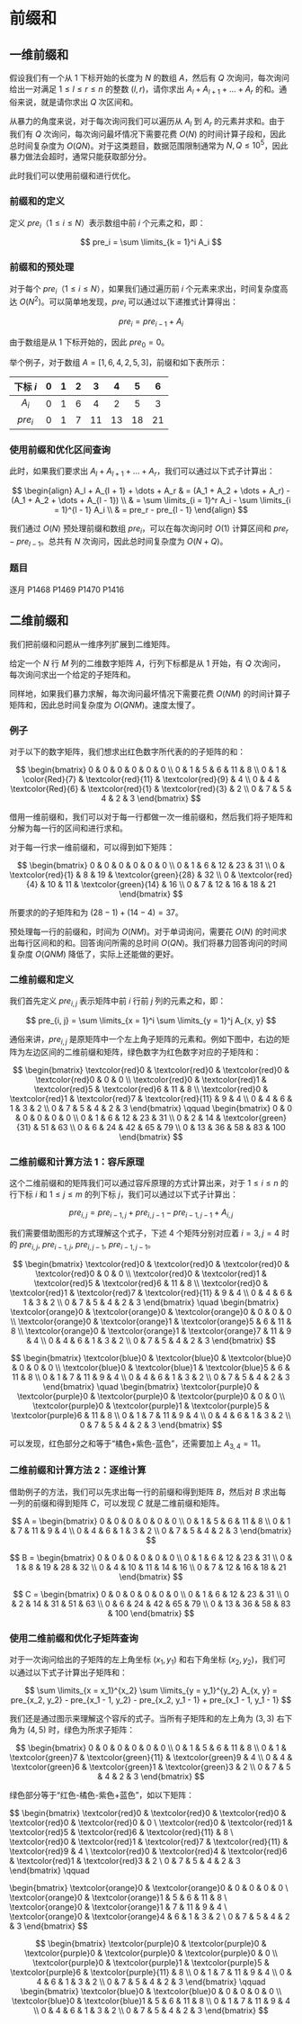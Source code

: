 # 前缀和

## 一维前缀和

假设我们有一个从 $1$ 下标开始的长度为 $N$ 的数组 $A$，然后有 $Q$ 次询问，每次询问给出一对满足 $1 \le l \le r \le n$ 的整数 $(l, r)$，请你求出 $A_l + A_{l + 1} + \dots + A_r$ 的和。通俗来说，就是请你求出 $Q$ 次区间和。

从暴力的角度来说，对于每次询问我们可以遍历从 $A_l$ 到 $A_r$ 的元素并求和。由于我们有 $Q$ 次询问，每次询问最坏情况下需要花费 $O(N)$ 的时间计算子段和，因此总时间复杂度为 $O(QN)$。对于这类题目，数据范围限制通常为 $N, Q \le 10^5$，因此暴力做法会超时，通常只能获取部分分。

此时我们可以使用前缀和进行优化。

### 前缀和的定义

定义 $pre_i$（$1 \le i \le N$）表示数组中前 $i$ 个元素之和，即：

$$
pre_i = \sum \limits_{k = 1}^i A_i
$$

### 前缀和的预处理

对于每个 $pre_i$（$1 \le i \le N$），如果我们通过遍历前 $i$ 个元素来求出，时间复杂度高达 $O(N^2)$。可以简单地发现，$pre_i$ 可以通过以下递推式计算得出：

$$
pre_i = pre_{i - 1} + A_i
$$

由于数组是从 $1$ 下标开始的，因此 $pre_{0} = 0$。

举个例子，对于数组 $A = [1, 6, 4, 2, 5, 3]$，前缀和如下表所示：

| 下标 $i$ |  $0$  |  $1$  |  $2$  |  $3$  |  $4$  |  $5$  |  $6$  |
| :------: | :---: | :---: | :---: | :---: | :---: | :---: | :---: |
|  $A_i$   |  $0$  |  $1$  |  $6$  |  $4$  |  $2$  |  $5$  |  $3$  |
| $pre_i$  |  $0$  |  $1$  |  $7$  | $11$  | $13$  | $18$  | $21$  |

### 使用前缀和优化区间查询

此时，如果我们要求出 $A_l + A_{l + 1} + \dots + A_r$，我们可以通过以下式子计算出：

$$
\begin{align}
A_l + A_{l + 1} + \dots + A_r & = (A_1 + A_2 + \dots + A_r) - (A_1 + A_2 + \dots + A_{l - 1}) \\ 
& = \sum \limits_{i = 1}^r A_i - \sum \limits_{i = 1}^{l - 1} A_i \\
& = pre_r - pre_{l - 1}
\end{align}
$$

我们通过 $O(N)$ 预处理前缀和数组 $pre_i$，可以在每次询问时 $O(1)$ 计算区间和 $pre_r - pre_{l - 1}$。总共有 $N$ 次询问，因此总时间复杂度为 $O(N + Q)$。

### 题目

逐月 P1468 P1469 P1470 P1416

## 二维前缀和

我们把前缀和问题从一维序列扩展到二维矩阵。

给定一个 $N$ 行 $M$ 列的二维数字矩阵 $A$，行列下标都是从 $1$ 开始，有 $Q$ 次询问，每次询问求出一个给定的子矩阵和。

同样地，如果我们暴力求解，每次询问最坏情况下需要花费 $O(NM)$ 的时间计算子矩阵和，因此总时间复杂度为 $O(QNM)$。速度太慢了。

### 例子

对于以下的数字矩阵，我们想求出红色数字所代表的的子矩阵的和：

$$
\begin{bmatrix}
0 & 0 & 0 & 0 & 0 & 0 \\
0 & 1 & 5 & 6 & 11 & 8 \\
0 & 1 & \color{Red}{7} & \textcolor{red}{11} & \textcolor{red}{9} & 4 \\
0 & 4 & \textcolor{Red}{6} & \textcolor{red}{1} & \textcolor{red}{3} & 2 \\
0 & 7 & 5 & 4 & 2 & 3 
\end{bmatrix}
$$

借用一维前缀和，我们可以对于每一行都做一次一维前缀和，然后我们将子矩阵和分解为每一行的区间和进行求和。

对于每一行求一维前缀和，可以得到如下矩阵：

$$
\begin{bmatrix}
0 & 0 & 0 & 0 & 0 & 0 \\
0 & 1 & 6 & 12 & 23 & 31 \\
0 & \textcolor{red}{1} & 8 & 19 & \textcolor{green}{28} & 32 \\
0 & \textcolor{red}{4} & 10 & 11 & \textcolor{green}{14} & 16 \\
0 & 7 & 12 & 16 & 18 & 21
\end{bmatrix}
$$

所要求的的子矩阵和为 $(28 - 1) + (14 - 4) = 37$。

预处理每一行的前缀和，时间为 $O(NM)$。对于单词询问，需要花 $O(N)$ 的时间求出每行区间和的和。回答询问所需的总时间 $O(QN)$。我们将暴力回答询问的时间复杂度 $O(QNM)$ 降低了，实际上还能做的更好。

### 二维前缀和定义

我们首先定义 $pre_{i, j}$ 表示矩阵中前 $i$ 行前 $j$ 列的元素之和，即：

$$
pre_{i, j} = \sum \limits_{x = 1}^i \sum \limits_{y = 1}^j A_{x, y}
$$

通俗来讲，$pre_{i,j}$ 是原矩阵中一个左上角子矩阵的元素和。例如下图中，右边的矩阵为左边区间的二维前缀和矩阵，绿色数字为红色数字对应的子矩阵和：

$$
\begin{bmatrix}
\textcolor{red}0 & \textcolor{red}0 & \textcolor{red}0 & \textcolor{red}0 & 0 & 0 \\
\textcolor{red}0 & \textcolor{red}1 & \textcolor{red}5 & \textcolor{red}6 & 11 & 8 \\
\textcolor{red}0 & \textcolor{red}1 & \textcolor{red}7 & \textcolor{red}{11} & 9 & 4 \\
0 & 4 & 6 & 1 & 3 & 2 \\
0 & 7 & 5 & 4 & 2 & 3 
\end{bmatrix} \qquad
\begin{bmatrix}
0 & 0 & 0 & 0 & 0 & 0 \\
0 & 1 & 6 & 12 & 23 & 31 \\
0 & 2 & 14 & \textcolor{green}{31} & 51 & 63 \\
0 & 6 & 24 & 42 & 65 & 79 \\
0 & 13 & 36 & 58 & 83 & 100
\end{bmatrix}
$$

### 二维前缀和计算方法 1：容斥原理

这个二维前缀和的矩阵我们可以通过容斥原理的方式计算出来，对于 $1 \le i \le n$ 的行下标 $i$ 和 $1 \le j \le m$ 的列下标 $j$，我们可以通过以下式子计算出：

$$
pre_{i, j} = pre_{i - 1, j} + pre_{i, j - 1} - pre_{i - 1, j - 1} + A_{i, j}
$$

我们需要借助图形的方式理解这个式子，下述 $4$ 个矩阵分别对应着 $i = 3, j = 4$ 时的 $pre_{i, j}, \ pre_{i - 1, j}, \ pre_{i, j - 1}, \ pre_{i - 1, j - 1}$。

$$
\begin{bmatrix}
\textcolor{red}0 & \textcolor{red}0 & \textcolor{red}0 & \textcolor{red}0 & 0 & 0 \\
\textcolor{red}0 & \textcolor{red}1 & \textcolor{red}5 & \textcolor{red}6 & 11 & 8 \\
\textcolor{red}0 & \textcolor{red}1 & \textcolor{red}7 & \textcolor{red}{11} & 9 & 4 \\
0 & 4 & 6 & 1 & 3 & 2 \\
0 & 7 & 5 & 4 & 2 & 3 
\end{bmatrix} \quad
\begin{bmatrix}
\textcolor{orange}0 & \textcolor{orange}0 & \textcolor{orange}0 & 0 & 0 & 0 \\
\textcolor{orange}0 & \textcolor{orange}1 & \textcolor{orange}5 & 6 & 11 & 8 \\
\textcolor{orange}0 & \textcolor{orange}1 & \textcolor{orange}7 & 11 & 9 & 4 \\
0 & 4 & 6 & 1 & 3 & 2 \\
0 & 7 & 5 & 4 & 2 & 3 
\end{bmatrix}
$$

$$
\begin{bmatrix}
\textcolor{blue}0 & \textcolor{blue}0 & \textcolor{blue}0 & 0 & 0 & 0 \\
\textcolor{blue}0 & \textcolor{blue}1 & \textcolor{blue}5 & 6 & 11 & 8 \\
0 & 1 & 7 & 11 & 9 & 4 \\
0 & 4 & 6 & 1 & 3 & 2 \\
0 & 7 & 5 & 4 & 2 & 3 
\end{bmatrix} \quad
\begin{bmatrix}
\textcolor{purple}0 & \textcolor{purple}0 & \textcolor{purple}0 & \textcolor{purple}0 & 0 & 0 \\
\textcolor{purple}0 & \textcolor{purple}1 & \textcolor{purple}5 & \textcolor{purple}6 & 11 & 8 \\
0 & 1 & 7 & 11 & 9 & 4 \\
0 & 4 & 6 & 1 & 3 & 2 \\
0 & 7 & 5 & 4 & 2 & 3 
\end{bmatrix}
$$

可以发现，红色部分之和等于“橘色+紫色-蓝色”，还需要加上 $A_{3, 4} = 11$。

### 二维前缀和计算方法 2：逐维计算

借助例子的方法，我们可以先求出每一行的前缀和得到矩阵 $B$，然后对 $B$ 求出每一列的前缀和得到矩阵 $C$，可以发现 $C$ 就是二维前缀和矩阵。

$$ A =
\begin{bmatrix}
0 & 0 & 0 & 0 & 0 & 0 \\
0 & 1 & 5 & 6 & 11 & 8 \\
0 & 1 & 7 & 11 & 9 & 4 \\
0 & 4 & 6 & 1 & 3 & 2 \\
0 & 7 & 5 & 4 & 2 & 3 
\end{bmatrix} 
$$

$$
B = 
\begin{bmatrix}
0 & 0 & 0 & 0 & 0 & 0 \\
0 & 1 & 6 & 12 & 23 & 31 \\
0 & 1 & 8 & 19 & 28 & 32 \\
0 & 4 & 10 & 11 & 14 & 16 \\
0 & 7 & 12 & 16 & 18 & 21
\end{bmatrix}
$$

$$
C = 
\begin{bmatrix}
0 & 0 & 0 & 0 & 0 & 0 \\
0 & 1 & 6 & 12 & 23 & 31 \\
0 & 2 & 14 & 31 & 51 & 63 \\
0 & 6 & 24 & 42 & 65 & 79 \\
0 & 13 & 36 & 58 & 83 & 100
\end{bmatrix}
$$

### 使用二维前缀和优化子矩阵查询

对于一次询问给出的子矩阵的左上角坐标 $(x_1, y_1)$ 和右下角坐标 $(x_2, y_2)$，我们可以通过以下式子计算出子矩阵和：

$$
\sum \limits_{x = x_1}^{x_2} \sum \limits_{y = y_1}^{y_2} A_{x, y} = pre_{x_2, y_2} - pre_{x_1 - 1, y_2} - pre_{x_2, y_1 - 1} + pre_{x_1 - 1, y_1 - 1}
$$

我们还是通过图示来理解这个容斥的式子。当所有子矩阵和的左上角为 $(3, 3)$ 右下角为 $(4, 5)$ 时，绿色为所求子矩阵：

$$
\begin{bmatrix}
0 & 0 & 0 & 0 & 0 & 0 \\
0 & 1 & 5 & 6 & 11 & 8 \\
0 & 1 & \textcolor{green}7 & \textcolor{green}{11} & \textcolor{green}9 & 4 \\
0 & 4 & \textcolor{green}6 & \textcolor{green}1 & \textcolor{green}3 & 2 \\
0 & 7 & 5 & 4 & 2 & 3 
\end{bmatrix}
$$

绿色部分等于“红色-橘色-紫色+蓝色”，如以下矩阵：

$$
\begin{bmatrix}
\textcolor{red}0 & \textcolor{red}0 & \textcolor{red}0 & \textcolor{red}0 & \textcolor{red}0 & 0 \\
\textcolor{red}0 & \textcolor{red}1 & \textcolor{red}5 & \textcolor{red}6 & \textcolor{red}{11} & 8 \\
\textcolor{red}0 & \textcolor{red}1 & \textcolor{red}7 & \textcolor{red}{11} & \textcolor{red}9 & 4 \\
\textcolor{red}0 & \textcolor{red}4 & \textcolor{red}6 & \textcolor{red}1 & \textcolor{red}3 & 2 \\
0 & 7 & 5 & 4 & 2 & 3 
\end{bmatrix} \qquad

\begin{bmatrix}
\textcolor{orange}0 & \textcolor{orange}0 & 0 & 0 & 0 & 0 \\
\textcolor{orange}0 & \textcolor{orange}1 & 5 & 6 & 11 & 8 \\
\textcolor{orange}0 & \textcolor{orange}1 & 7 & 11 & 9 & 4 \\
\textcolor{orange}0 & \textcolor{orange}4 & 6 & 1 & 3 & 2 \\
0 & 7 & 5 & 4 & 2 & 3 
\end{bmatrix}
$$

$$
\begin{bmatrix}
\textcolor{purple}0 & \textcolor{purple}0 & \textcolor{purple}0 & \textcolor{purple}0 & \textcolor{purple}0 & 0 \\
\textcolor{purple}0 & \textcolor{purple}1 & \textcolor{purple}5 & \textcolor{purple}6 & \textcolor{purple}{11} & 8 \\
0 & 1 & 7 & 11 & 9 & 4 \\
0 & 4 & 6 & 1 & 3 & 2 \\
0 & 7 & 5 & 4 & 2 & 3 
\end{bmatrix} \qquad
\begin{bmatrix}
\textcolor{blue}0 & \textcolor{blue}0 & 0 & 0 & 0 & 0 \\
\textcolor{blue}0 & \textcolor{blue}1 & 5 & 6 & 11 & 8 \\
0 & 1 & 7 & 11 & 9 & 4 \\
0 & 4 & 6 & 1 & 3 & 2 \\
0 & 7 & 5 & 4 & 2 & 3 
\end{bmatrix}
$$
